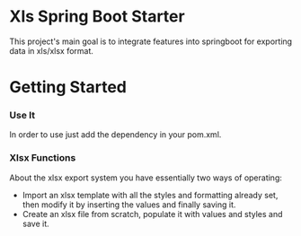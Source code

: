 # Xls Spring Boot Starter
This project's main goal is to integrate features into springboot for exporting data in xls/xlsx format.

# Getting Started

### Use It
In order to use just add the dependency in your pom.xml.

### Xlsx Functions

About the xlsx export system you have essentially two ways of operating:

* Import an xlsx template with all the styles and formatting already set, 
then modify it by inserting the values and finally saving it.
* Create an xlsx file from scratch, populate it with values and styles and save it.

